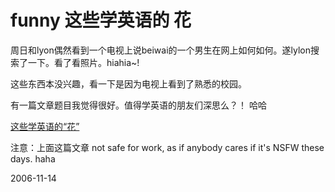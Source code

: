 # funny 这些学英语的 花

周日和lyon偶然看到一个电视上说beiwai的一个男生在网上如何如何。遂lylon搜索了一下。看了看照片。hiahia~!

这些东西本没兴趣，看一下是因为电视上看到了熟悉的校园。

有一篇文章题目我觉得很好。值得学英语的朋友们深思么？！ 哈哈

[这些学英语的“花”](http://masterxue.spaces.live.com/blog/cns!A91D8B60E020A23C!714.entry)

注意：上面这篇文章 not safe for work, as if anybody cares if it's NSFW these days. haha




2006-11-14